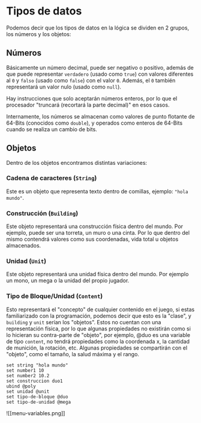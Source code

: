 # Tipos de datos

Podemos decir que los tipos de datos en la lógica se dividen en 2 grupos, los números y los objetos:

## Números

Básicamente un número decimal, puede ser negativo o positivo, además de que puede representar `verdadero` (usado como `true`) con valores diferentes al `0` y `falso` (usado como `false`) con el valor `0`. Además, el `0` también representará un valor nulo (usado como `null`).

Hay instrucciones que solo aceptarán números enteros, por lo que el procesador "truncará (recortará la parte decimal)" en esos casos.

Internamente, los números se almacenan como valores de punto flotante de 64-Bits (conocidos como `double`), y operados como enteros de 64-Bits cuando se realiza un cambio de bits.

## Objetos

Dentro de los objetos encontramos distintas variaciones:

### Cadena de caracteres (`String`)

Este es un objeto que representa texto dentro de comillas, ejemplo: `"hola mundo"`.

### Construcción (`Building`)

Este objeto representará una construcción física dentro del mundo. Por ejemplo, puede ser una torreta, un muro o una cinta. Por lo que dentro del mismo contendrá valores como sus coordenadas, vida total u objetos almacenados.

### Unidad (`Unit`)

Este objeto representará una unidad física dentro del mundo. Por ejemplo un mono, un mega o la unidad del propio jugador.

### Tipo de Bloque/Unidad (`Content`)

Esto representará el "concepto" de cualquier contenido en el juego, si estas familiarizado con la programación, podemos decir que esto es la "clase", y `building` y `unit` serían los "objetos". Estos no cuentan con una representación física, por lo que algunas propiedades no existirán como si lo hicieran su contra-parte de "objeto", por ejemplo, @duo es una variable de tipo `content`, no tendrá propiedades como la coordenada x, la cantidad de munición, la rotación, etc. Algunas propiedades se compartirán con el "objeto", como el tamaño, la salud máxima y el rango.

```
set string "hola mundo"
set number1 10
set number2 10.2
set construccion duo1
ubind @poly
set unidad @unit
set tipo-de-bloque @duo
set tipo-de-unidad @mega
```

![[menu-variables.png]]
